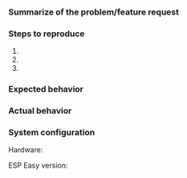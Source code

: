 <!--- NOTE: This is not a support forum! For questions and support go here: --->
<!--- https://www.letscontrolit.com/forum/viewforum.php?f=1 --->
<!--- Remove topics that are not applicable to your feature request of issue --->
<!--- Remember to have a "to the point" TITLE --->

### Summarize of the problem/feature request
<!--- Describe the problem or feature request --->

### Steps to reproduce
<!--- How can we trigger this problem? --->
1. 
2. 
3. 

<!--- Does the problem persists after powering off and on? (just resetting isn't enough sometimes) --->

### Expected behavior
<!--- Tell us what should happen? --->

### Actual behavior
<!--- Tell us what happens instead? --->

### System configuration
<!--- Please add as much information and screenshots as possible  --->
Hardware:

<!--- You should also provide links to hardware pages etc where we can find more info  --->
ESP Easy version: 
